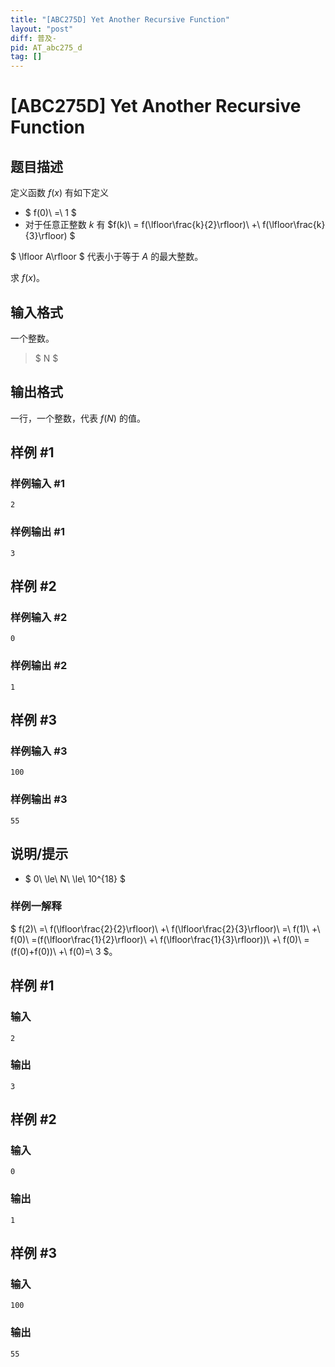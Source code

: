 ```yaml
---
title: "[ABC275D] Yet Another Recursive Function"
layout: "post"
diff: 普及-
pid: AT_abc275_d
tag: []
---
```


# [ABC275D] Yet Another Recursive Function

## 题目描述

定义函数 $f(x)$ 有如下定义

- $ f(0)\ =\ 1 $
- 对于任意正整数 $k$ 有 $f(k)\ = f(\lfloor\frac{k}{2}\rfloor)\ +\ f(\lfloor\frac{k}{3}\rfloor) $

$ \lfloor A\rfloor $ 代表小于等于 $A$ 的最大整数。

求 $f(x)$。

## 输入格式

一个整数。

> $ N $

## 输出格式

一行，一个整数，代表 $f(N)$ 的值。

## 样例 #1

### 样例输入 #1

```
2
```

### 样例输出 #1

```
3
```

## 样例 #2

### 样例输入 #2

```
0
```

### 样例输出 #2

```
1
```

## 样例 #3

### 样例输入 #3

```
100
```

### 样例输出 #3

```
55
```

## 说明/提示

- $ 0\ \le\ N\ \le\ 10^{18} $

### 样例一解释

$ f(2)\ =\ f(\lfloor\frac{2}{2}\rfloor)\ +\ f(\lfloor\frac{2}{3}\rfloor)\ =\ f(1)\ +\ f(0)\ =(f(\lfloor\frac{1}{2}\rfloor)\ +\ f(\lfloor\frac{1}{3}\rfloor))\ +\ f(0)\ =(f(0)+f(0))\ +\ f(0)=\ 3 $。

## 样例 #1

### 输入

```
2
```

### 输出

```
3
```

## 样例 #2

### 输入

```
0
```

### 输出

```
1
```

## 样例 #3

### 输入

```
100
```

### 输出

```
55
```

